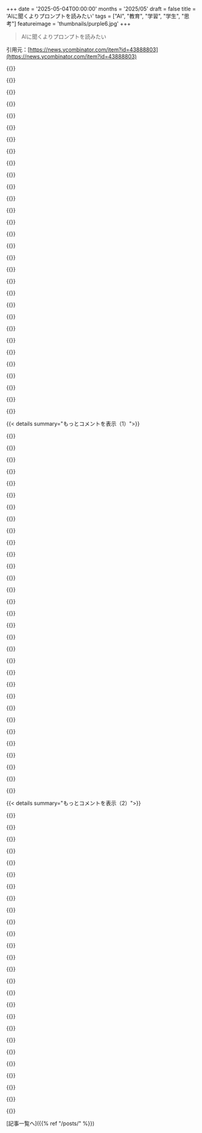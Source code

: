 +++
date = '2025-05-04T00:00:00'
months = '2025/05'
draft = false
title = 'AIに聞くよりプロンプトを読みたい'
tags = ["AI", "教育", "学習", "学生", "思考"]
featureimage = 'thumbnails/purple6.jpg'
+++

> AIに聞くよりプロンプトを読みたい

引用元：[https://news.ycombinator.com/item?id=43888803](https://news.ycombinator.com/item?id=43888803)




{{<matomeQuote body="授業で文章書くのって、ただのテキスト作るんじゃなくて、生徒に考えさせるためであってほしいよね。LLMは前者しか作れない。専門家や学者がこれ分かってないの、教育関係者中心にマジで萎えるわ。仕事って成果出すだけじゃなく、知識とかスキル、経験を築くことなのにさ。LLMに頼って何十万ドルもかけて、教育から逃げてる学生はマジで人生無駄にしてると思う。思考力失って卒業しても、現実世界の問題はもっと複雑だし、LLMは通用しないよ。自分で struggle して学ぶやつが結局勝つんだよ。" userName="sn9" createdAt="2025/05/04 22:42:55" color="#ff5733">}}




{{<matomeQuote body="学校の課題にLLM使うのは、ジムにフォークリフト持っていくみたいなもんっていう例え、めっちゃ分かりやすいと思った。もし weights 動かすのが目的なら道具使うのもアリだけど、俺たちがやってるのは自分自身に効果があるようにってことじゃん。先生が質問するのは、先生が答え知らないからじゃないしね。" userName="jameshart" createdAt="2025/05/05 00:38:37" color="#ff33a1">}}




{{<matomeQuote body="学生が大学に学びだけに来てるなら、大学は卒業証書なんて渡さないっしょ。俺のピアノの先生と大学の学生を比べてみてよ。学びたいから通うピアノ教室と違って、大学には卒業証書なきゃ来ない、授業キャンセル喜ぶ、無理やりやらせないと勉強しない学生がいっぱいいる。単に就職市場で有利になるから卒業証書欲しいだけに見えるんだ。大学で習うこと、多くの人が将来使わないって分かってるし。個人的には、前より楽に卒業証書取れるようになったって別に気にならないかな。学びたい人は、今でもいくらでも学べる機会あるんだし。" userName="ChadNauseam" createdAt="2025/05/05 01:30:35" color="#38d3d3">}}




{{<matomeQuote body="俺は卒業証書のために来てるんだ。マジで学んで engage したいなら、6万ドルかけずにネットでタダでできるし効率いい。授業の writing exercise は、マジで学ぶことじゃなくて、大学に卒業証書もらうための hoops をくぐり抜けるためにあるんだ。教授たちが設定したクソ高い授業料払って、gatekeepers である教授たちに認められないと取れない。マジで何か学んで、それが雇用の証明書になるシステムがあれば最高なんだけどね。教授たちが gatekeepers である限り、この incentive の問題はずっと続くんだろう。" userName="soerxpso" createdAt="2025/05/04 23:10:44" color="#ff5733">}}




{{<matomeQuote body="学生が卒業証書欲しがるのは、それに価値があるから。価値があるのは、学生が学習と問題解決を通してしかそれを手に入れられないからなんだ。もし学生が work しないで卒業証書手に入れ方法見つけたら、卒業証書はすぐ、印刷された紙より価値なくなるよ。" userName="rohansood15" createdAt="2025/05/05 02:21:01" color="#38d3d3">}}




{{<matomeQuote body="俺なら、6万ドルかかるなら、あんたの教育システムも、この学位を要求する会社の採用もどっちも壊れてるって言うね。全ての国でそうじゃないけどさ。別にあんたのせいじゃないけど、 obvious なことを言ってるだけ。" userName="palata" createdAt="2025/05/04 23:26:31" color="">}}




{{<matomeQuote body="ChatGPT普及以来、教育者が教育法再考しなきゃならないのは明らかだったじゃん。筆者が言う状況は不満だけど、ほとんどは教育システム（と筆者）のせいだよ。筆者みたいな writing exercise なら、学生がLLM使うのは当然。教育者側がどう教えるか、どうテストするか再構成する責任があるんだよ。筆者がこれ見えてないのが不思議だね。大学や学校はAIに関してやり方変えなきゃ、生徒を失敗させてる。AIは問題もあるけど、正しく受け入れれば教育体験をポジティブに変える可能性も秘めてるんだよ。" userName="fallinditch" createdAt="2025/05/04 23:42:03" color="#ff5c5c">}}




{{<matomeQuote body="教育の point は実際学ぶことじゃなくて、資格を受け取ることなんだよ。これは今の学生の文化的な問題よりずっと大きい。彼らは、大学の学位が自分が cog になる machine の一部だって正しく信じてる。みんなが alarming に思うべきなのは、何も学ばずに卒業して、職場に行っても atrophied した批判的思考スキルを使わず、単に machine の cog としてまたさらにやるってことだよ。" userName="mlsu" createdAt="2025/05/05 01:07:02" color="#ff5c5c">}}




{{<matomeQuote body="LLMを papers に使うことが、あんたの brain が atrophying してるってことにはならないよ。LLMを papers 書くのに使ったとしても、心を challenge する方法はたくさんあるんだから。" userName="eric_cc" createdAt="2025/05/04 22:47:06" color="">}}




{{<matomeQuote body="さらに言えば、学生が work なしで diploma 手に入れられるなら、その diploma にはもはや価値はない。diplomas に価値がなくなったら、労働市場での signal は noise に変わる。雇用主が diploma を求めなくなったら、雇う理由は？この story は現実になると思う。社会は radically シフトして、批判的思考スキルが唯一求められるスキルになるだろうね、grunt work は automated できるんだから。じゃあ signal は何になる？apprentice-based employment に戻る？潜在的な laborers はどうやって批判的思考スキルを、直接会って示す以外で示すんだろう？" userName="animal_spirits" createdAt="2025/05/05 03:11:17" color="#ff33a1">}}




{{<matomeQuote body="この考え方は、もっと一般的な文化の変化の一部だと思うんだ。1960年代には、学生の大多数が大学に行く一番の動機は「人生哲学を深めること」って言ってて、少数派が「経済的に成功すること」って言ってたんだよ。これが1980年代あたりから逆転し始めて、今はその割合が完全にひっくり返ってるんだ＊according to the UCLA CIRP freshman survey" userName="bumby" createdAt="2025/05/05 01:24:07" color="#45d325">}}




{{<matomeQuote body="もしこの考え方が広まったら、学位の価値はあっという間に下がっちゃうんじゃないかな。" userName="efavdb" createdAt="2025/05/04 23:22:16" color="">}}




{{<matomeQuote body="これは今の学生が全体的に感じてることみたいだね。アカデミアは中流階級への玄関であり障壁として居座っちゃった。目標以外何も興味ない人たちが、その過程にワクワクしないからって、何で驚く必要があるの？" userName="ebiester" createdAt="2025/05/04 23:29:52" color="">}}




{{<matomeQuote body="これはダメだね。みんなが欲しがる一つの仕事に何千人も応募が来るんだ。雇用主は少しでも知性があって、誠実で、協調性があることを確実に示せるサインなら何でも受け入れる。大学の学位はその3つ全部をカバーしてるんだ。でも、それはただの雇用市場の話。他に大きな問題はインフレと住宅市場だよ。トップレベルの仕事（学位が必要なやつ）に就いてない人たちは、家を買う余裕がない。家賃さえやっと払えるかって感じ。都市は住宅をもっと建てたがらない。だって、持ち家の人の資産価値の上昇を損なうから。俺たちは「ハシゴを外す」社会にいるんだよ。" userName="chongli" createdAt="2025/05/05 01:19:00" color="#785bff">}}




{{<matomeQuote body="＞ 俺たちは「ハシゴを外す」社会にいるんだよ。<br>反対はしないけどさ、ハシゴを外す人たちの文句を言いながら、いざ自分たちが同じ状況になったら同じようにしちゃうんだよね。「一般的な考え」から外れようとする人がいないなら、結局この行動は変えられないんだ。" userName="godelski" createdAt="2025/05/05 02:34:46" color="">}}




{{<matomeQuote body="＞ 学生がズルして卒業証書を手に入れる方法を見つけたら、それは印刷された紙切れ以下の価値になる。<br>全くその通り！昔ながらの方法、つまり徒弟制度でプロを育てる時代が早く来ないかなって楽しみにしてるよ。何百年もの間、鍛冶屋や職人にはそれでうまくいってたんだから。" userName="Mengkudulangsat" createdAt="2025/05/05 03:24:35" color="#785bff">}}




{{<matomeQuote body="個人としてより良い選択をするだけじゃ問題は解決できないし、人にそうしろって促すのはエネルギーを吸い取るし、気を散らすだけだよ。システムは誠実さをダメージだと解釈して、それを迂回するんだ。" userName="lmm" createdAt="2025/05/05 05:25:04" color="#ff5733">}}




{{<matomeQuote body="森を見て木を見失ってるんじゃないかな。昔、エッセイの課題で本を読んだか確認されたけど、今はChatGPTに書かせれば終わりで、過程で何も学べない。プログラミングでも同じで、初心者はLLMで難しいことできるって言うけど、スキルや知識は得てない。Google MapsでPragueからBrusselsへの道順を知れても、ドイツの地形を学んだことにはならないのと同じだよ。" userName="zeroq" createdAt="2025/05/04 23:13:38" color="#785bff">}}




{{<matomeQuote body="中世のギルドでは、親方と認められるために、徒弟はchef d’oevre（傑作）、つまりマスターピースを作る必要があった。だからそう呼ばれるんだ。コンピューターエンジニアリング業界でも、ますます同じことを証明しないといけない。以前の仕事の一部として、あるいはサイドプロジェクトとして、あるいはオープンソースへの貢献としてね。卒業証書はまだ役立つサインだけど、それだけじゃ十分じゃない。大学を出たばかりのすごくジュニアな職くらいかな。そういう職こそ、自動化によって最もプレッシャーがかかってるポジションなんだ。" userName="nine_k" createdAt="2025/05/05 03:32:22" color="#785bff">}}




{{<matomeQuote body="＞ 6万ドル節約して、オンラインで無料で、おそらくもっと効率的にできるだろう。<br>悪いけどさ、君や他の誰かの考えに水を差すわけじゃないけど、いや、おそらく無理だよ。<br>学ぶことの難しい部分は、コンテンツにアクセスできることじゃなくて、規律と献身なんだ。学校は構造、目標、期限、成果物を提供してくれる。この価値はいくら強調しても足りないくらいだ。<br>オンラインでプログラミングを学んで、開発者として仕事に就くつもりだってたくさんの人から聞いたよ。そのほとんどが失敗してる。" userName="const_cast" createdAt="2025/05/05 05:14:30" color="#38d3d3">}}




{{<matomeQuote body="大学がゲートウェイになったってどういうこと？大学にそんな力あると思えないんだけど。どっちかっていうと、雇用主が大学をゲートウェイにしたとか、社会全体の文化が誤解してたとかじゃない？それか、ミドルクラスへの道が狭くなって、本当の門番（hiring managers）がいい選び方できなかったとかさ。" userName="alpinisme" createdAt="2025/05/05 01:10:46" color="#ff5733">}}




{{<matomeQuote body="学んで問題解決しないと手に入らないから価値があるって？違うね、会社が価値を置いてるからだよ。最初の給料が決まるスタート地点。大学行ってないけど独学の俺が言うけど、あの紙切れあれば人生楽勝だった。同じ知識でも、卒業組の給料に追いつくのに15年かかったわ。カンニング野郎が大手car companyで稼ぎまくってる。人生不公平、会社は紙しか見てない。学生には、ズルできるならしろって教えたいね。" userName="7bit" createdAt="2025/05/05 03:11:55" color="#ff33a1">}}




{{<matomeQuote body="教える側が教え方やテスト方法を変えるべき…著者がこれ分かんないのおかしいねって？<br>Universities and schoolsはAIに関してやり方変えないと、生徒をダメにするって？<br>マジでそうは思わないね。生徒はまず自分に聞かなきゃいけないことがあるんだ。「俺は学びに来たの？それとも単位取るだけ？」ってさ。" userName="AdieuToLogic" createdAt="2025/05/05 00:22:03" color="#ff5c5c">}}




{{<matomeQuote body="論文にLLM使っても脳は衰えないって？それは時間の無駄遣いってことだよ。もし大学生が授業でLLMs使ってるなら、そもそも大学にいるべきじゃないんじゃない？" userName="palata" createdAt="2025/05/04 22:54:04" color="">}}




{{<matomeQuote body="そうだね、でもpiano lessonsはmusic degreeじゃないし、vocational programs or apprenticeshipsもformal educationじゃないよ。個人的には、AIのことより、他のコメントに書かれてる内容の方がよっぽど気になるけどね。" userName="sublinear" createdAt="2025/05/05 03:33:15" color="">}}




{{<matomeQuote body="君には同意するよ（高評価もした）。でも考えてみてほしいんだけど、もしMOOCsの情報やassessmentがon-parなら、なんでfancy schoolsはMOOCsに同じcredentialsを出さないんだろうね？それはきっと、彼らがcredentialの価値をちゃんと分かってて、それをclosely guardしてるからだと思うんだ。" userName="bumby" createdAt="2025/05/05 01:31:35" color="#ff5733">}}




{{<matomeQuote body="それって、多くのEuropean countriesでprofessionalsがtrainingしてるやり方だよね。そしてcountries like Germanyだと、job evaluationsはclose at heart Better keep all those job evaluations close at heartって感じ。attorneyにreviewedしてもらう方がいいくらい。legally can’t say anything negativeだから、negativityをexpressするhidden languageがあって、readerにはpositiveに聞こえるんだよ。" userName="pjmlp" createdAt="2025/05/05 05:54:54" color="#38d3d3">}}




{{<matomeQuote body="I would also say some of the attitude shift is also contradictory。The amount of people I interact with who have a lot of bad things to say about the education who tell me universities should focus on education in a general Meanwhile also say that schools to should focus on student getting jobs。多分聞いたことあるでしょ、「why don’t high schools teach plumbers courses.」って話と「colleges are too focused on checking the boxes so students can get jobs.」って話。" userName="tcmart14" createdAt="2025/05/05 02:41:30" color="#ff5c5c">}}




{{<matomeQuote body="I think you missed the parent’s point。Maybe consider this:Why don’t employers recognize the credentials of a MOOC to the same degree that they would a university degree？<br>We could similarly ask why employers value the degrees of some universities more than others。I think it’s important to realize that ultimately the decisions come from the employers, not the universities。No one is making the employers do anything。But at least the second question might have a clearer partial answer。In part, there is a selection of a tribe, an implicit “culture fit” that’s happening。It isn’t uncommon to see employer bias towards specific universities。This is especially true with prestigious universities。But it’s not the universities that are making anyone do anything and that’s an important distinction。" userName="godelski" createdAt="2025/05/05 02:50:29" color="#ff5c5c">}}




{{<matomeQuote body="We can’t fix the problem by making better choices as individuals ＞ That’s wildly inaccurate。Your logic necessitates that “the system” is not composed of individuals。The problem itself was created through individual actions…" userName="godelski" createdAt="2025/05/05 05:42:42" color="#45d325">}}




{{< details summary="もっとコメントを表示（1）">}}

{{<matomeQuote body="それズルい言い方だよ．何知らないかなんて自分じゃ分からないもん．独学でテキトー教材だけだと，そんなに学べないし時間無駄にする．<br>どう学べばいいか分からない高校生もいるし（昔の私みたいに），大学で自分でやるしかないって思い知ったんだ．<br>完璧な高校生なら０．０１％！すごいけど，世の中のほとんどは違う．<br>やる気あって目標ハッキリしてる一部には，独学と大学の中間，仕事訓練特化のやつ（詐欺じゃないブートキャンプ）が必要．<br>大学はネットワーク作る場所．USの学費がバカ高いのは同意．" userName="lurking_swe" createdAt="2025/05/04 23:59:54" color="#785bff">}}




{{<matomeQuote body="職場の同僚で，LLMでトンデモナイ駄文を大量に生み出してる何人かに，もうプロンプトだけ渡してって頼んだよ．だって，少ない入力でLLMがあんな長文出せるなら，俺はその短い入力だけ欲しいんだもん（あとはただのでっち上げのクソだから）．" userName="necovek" createdAt="2025/05/04 20:43:32" color="">}}




{{<matomeQuote body="俺が初めて言ったわけじゃないけど，LLMってああいう使い方すると反圧縮アルゴリズムみたいだよね．簡単なアイデアがLLMで膨らんだメチャクチャな文章になって，それを誰か別の人が別のLLMに通して元のプロンプトに近いものに要約し直す．この無意味な作業で誰が得するかって，Sam Altmanとその仲間以外誰も得しない．奴らはこのおかげでクールな＄０．００００００００１をポケットに入れる．" userName="jsheard" createdAt="2025/05/04 20:55:24" color="#ff5c5c">}}




{{<matomeQuote body="何を探してるかによるね．俺は中途半端なアイデアをホワイトペーパーにして，いっぱい褒められたよ．LLM使って俺のJiraチケットを複雑で完璧に見せたこともある．包括的なドキュメント書いたって褒められるために使ったりね．俺のパフォーマンス評価の一部は，遠回しに水増しして洗練されてて徹底してるように見せることなんだ．" userName="throwawaysleep" createdAt="2025/05/04 21:32:07" color="#785bff">}}




{{<matomeQuote body="LLMはああいう使い方すると反圧縮アルゴリズムみたいだって？それが答えだと思うな．<br>LLMは主にデータやテキストの翻訳，縮小に役立つのであって，拡張には向いてない．<br>例外は，少ない情報を冗長な形式で表現する必要がある，繰り返しや定型的なテキストやコードの場合だけだね．" userName="musicale" createdAt="2025/05/04 21:47:09" color="">}}




{{<matomeQuote body="こういう”パフォーマンス評価”ハックは，ぶっちゃけどこでも通用するよ．どれだけ通用するかは，その組織がどれだけ固定化してるか（新しい人たちが変えにくいか）と関係してるね．そこで働くのに同じように振る舞う必要はないけど，他の人がそうするって受け入れて，自分の期待値を調整しとくと助かるよ．" userName="cwalv" createdAt="2025/05/04 22:40:54" color="">}}




{{<matomeQuote body="こういう”パフォーマンス評価”ハックがどこでも通用するって？例はいっぱい無いけど，俺の経験ではね：<br>＊ 毒性のある環境では通用した．自業自得だよ．<br>＊ 機能的な環境では通用しない．そういうクソみたいな評価基準が無いから．<br>もしそんな手口に頼る必要があるなら，そろそろ転職考えた方がいい．" userName="palata" createdAt="2025/05/04 23:05:32" color="">}}




{{<matomeQuote body="ChatGPTは俺の文章に柔らかさとか丁寧さを加えるのにすごく役立つよ．普通のamericanには多分失礼になるような，もっと直接的なテキストが欲しい？" userName="ponector" createdAt="2025/05/04 22:24:13" color="">}}




{{<matomeQuote body="LLMのもう一つの役に立つ『拡張』の使い方だよ．<br>もし知らなかったら（パラメータが多い）LLMは自分で学ぶのにかなり使えるんだ．<br>ネットに情報豊富なよく分かってるトピックなら，LLMはマジで『自分のこと知ってる』．幻覚見ないし，誤解も訂正してくれるし，あなたのレベルに合わせて教えてくれる．無限に辛抱強いチューターだよ．<br>会話を通じて何でも学べるし，理解の穴埋めにもいい．個人的には『ChatGPTとWikipediaをタブで行ったり来たり』って学習法がめちゃ便利．" userName="derefr" createdAt="2025/05/04 22:14:05" color="#785bff">}}




{{<matomeQuote body="”クソみたいな指標”がない大企業なんてどこにあんの？正直さ、Meta、Google、Stripe、Airbnb、Oracleは全部バカげた評価指標で決まる人事考課にめちゃくちゃ頼ってんじゃん。そこで出世するには、投稿主さんが言ってるくだらないゲームをやらなきゃいけないんだよ。" userName="seattle_spring" createdAt="2025/05/05 06:25:55" color="#785bff">}}




{{<matomeQuote body="頭の中でモヤモヤしてるアイデアを、LLMにまとめてもらうのが超役に立つんだよ。適当に打ったり喋ったりした思考をまとめてって頼むと、こっちの言いたいこと、しかもより上手く、簡潔にまとめてくれるんだ。" userName="kevinventullo" createdAt="2025/05/04 22:44:43" color="#ff5733">}}




{{<matomeQuote body="LLMは連想するのにも使えるよ。ドキュメントで学習させたLLMを想像してみて。そしたら、質問に関連する情報を取得できるじゃん。これって特定のドキュメントだけじゃなく、「一般常識」みたいなのにも広がるんだよね。他の人が「色んなことを教えてくれる」って言ってたのはこういうことじゃないかな。" userName="valenterry" createdAt="2025/05/04 22:34:50" color="">}}




{{<matomeQuote body="評価システムが直ればいいのにね。そうすれば、非生産的になるまで膨らみ続ける”軍拡競争”みたいなことになんなくて済むじゃん。代理指標に過剰に合わせすぎちゃうのは、現代の災いの一つだよね。唯一の希望はさ、それがめちゃくちゃ広まって簡単になることで、洗練されてるように見えなくなって価値を失うことかな。" userName="generativenoise" createdAt="2025/05/04 21:40:51" color="#ff5c5c">}}




{{<matomeQuote body="自分の経験だとさ、必要な情報がドキュメントにあるなら、LLMなんていらないんだよ。もしドキュメントにない場合、LLMはそこにはないはずの情報を勝手に作り出しちゃうんだよね。それがマジで時間の無駄。" userName="palata" createdAt="2025/05/04 23:00:23" color="">}}




{{<matomeQuote body="コンテンツとその表現を分けられるならさ、読む側がトーンとか長さを選べるようになるじゃん。いつか、未来の読者が何を求めてるかなんて考えるのやめるようになるかもね。具体的な入力だけを記録して、読者のLLMがそれを説明してくれるようになるんだよ。" userName="phamilton" createdAt="2025/05/05 04:18:46" color="#ff5733">}}




{{<matomeQuote body="全くその通りだよ。もし半ミリオンとかそれ以上の年収を15万ドル以下に下げていいならね。俺が言いたいのは、Metaみたいなところで働くなら、あの不幸なゲームをやらなきゃいけないってことなんだ。" userName="seattle_spring" createdAt="2025/05/05 18:56:41" color="">}}




{{<matomeQuote body="＞ 自分の経験だとさ、必要な情報がドキュメントにあるなら、LLMなんていらないんだよ<br>”必要”って言葉は強いね。ctrl+Fができる必要ある？ぶっちゃけ全部読めばいいじゃん。でも、ctrl+Fのが楽だよね。LLMも同じだよ。「あいまいなctrl+F」として想像してみなよ。役に立つこともあるでしょ。" userName="valenterry" createdAt="2025/05/05 11:02:34" color="#ff5c5c">}}




{{<matomeQuote body="形式と機能はさ、自然言語ではそんなにキッパリ分けられないと思うな。頭の中にあることをテキストにする時点で、もう表現の選択をしてるわけじゃん。一つのテキストに固有の正しい解釈なんてなくて、その意味は読む人、書いた人、そして多分そのテキストが指してるものがうまく一致した時に初めて生まれる関係性なんだよ。言葉って喋るんじゃなくて、ただ指し示してるだけなんだ。" userName="walleeee" createdAt="2025/05/05 12:01:45" color="">}}




{{<matomeQuote body="LLMはドキュメント作成で役立つかもだけど、リファレンスとかチュートリアルとか種類があるからね。繰り返し作業とか要約には良いかも。でもやっぱりCaroline Roseみたいな人間が、API呼び出しとかちゃんと理解して設計ミス見つけたりする方が大事だと思うな。" userName="musicale" createdAt="2025/05/04 21:59:54" color="#38d3d3">}}




{{<matomeQuote body="LLMで組織がデブになって非生産的になって自滅するなら、いっそそうさせちゃえば？そういうゾンビみたいな会社が減って、マシな会社が出てくるスペースができるかもじゃん。" userName="FridgeSeal" createdAt="2025/05/04 21:48:13" color="">}}




{{<matomeQuote body="”誰かがAIで作ったメッセージ送ってきたんだけどさ、元のプロンプト当ててみてよ！”ってゲームになってるじゃん。もうAIって単にちょっと綺麗に整形してくれるだけだね。" userName="kace91" createdAt="2025/05/04 21:34:24" color="">}}




{{<matomeQuote body="俺、シニアエンジニアとしてLLMめっちゃ使ってるよ。特に、周りに俺の提案（SLOとかエラーバジェットとかKubernetesとか）の背景を理解してもらう時とか。自分で3時間かけて書く代わりに、LLMに2分で書いてもらって見直すだけ。2.5時間も節約できるんだぜ。作者はここを見落としてると思うな。" userName="_AzMoo" createdAt="2025/05/05 00:00:17" color="#785bff">}}




{{<matomeQuote body="俺のLLMワークフローって、対話しながら意図を明確にしてく感じなんだ。その最終的な意図のコンテキストを保存しといて、後でコードやドキュメントの”なぜ”をLLMに聞けたらすごいと思わない？技術的には難しいけど、こういう意図をキャプチャするコンセプトって解決する価値ある問題だと思うんだよな。" userName="phamilton" createdAt="2025/05/05 13:57:06" color="#45d325">}}




{{<matomeQuote body="自分の考えをちゃんと伝える力って、思考力を鍛える上でマジで大事なんだよね。LLM使うと、適当な入力でもそれっぽい文章になっちゃうじゃん。思考が伴ってなくても”これ使えるじゃん”ってなっちゃうの、長い目で見ると自分にとって良くない気がするな。" userName="procaryote" createdAt="2025/05/05 07:59:15" color="#38d3d3">}}




{{<matomeQuote body="これ、人間が悪いと思うんだ。なんで色んなところで無駄に長い文章を書く必要があるのか、俺には全然理解できないんだよね。" userName="charlieyu1" createdAt="2025/05/04 22:42:08" color="">}}




{{<matomeQuote body="”でも、それってどんな代償を払うの？”って問いかけが、多分ここでは一番合ってるんじゃない？それはケースバイケースだと思うけどさ。" userName="justinclift" createdAt="2025/05/04 22:36:00" color="">}}




{{<matomeQuote body="そうそう、俺がちゃんと考えてないとか、考え方が悪いって問題じゃないんだ。”Murky”は言葉が悪かったかも。読者ってそんなに集中力ないし、下手な文章には厳しいから、俺が書く文章を可能な限り分かりやすくしないといけないって話なんだよ。" userName="kevinventullo" createdAt="2025/05/05 23:40:37" color="">}}




{{<matomeQuote body="いやさ、今のLLMってちょっと複雑なものになると全然役に立たないんだよ。俺の2kLOCのプロジェクトとか、全然理解してくれない。”React hooks”をReact以外で使ってるのに、どのコードアシスタントもReactプロジェクトだと思い込む。書いてくれるドキュメントも、コード見れば分かることの繰り返しとか、デタラメばっかり。コード理解してドキュメント書いてほしかったんだけどね。まあ、AIがそこまで賢くなったら、みんなAIでドキュメント生成するからいらなくなるか。" userName="chmod775" createdAt="2025/05/04 22:21:33" color="#38d3d3">}}




{{<matomeQuote body="記事みたいにさ、構成が雑でもいいから元の文章読みたいんだよね。" userName="dkdbejwi383" createdAt="2025/05/05 05:31:13" color="">}}




{{<matomeQuote body="ここにある元の文章の方が断然良いじゃん！君自身の声とか考え方がわかるし。要約版は個性が全然なくてさ、しかも驚くことに長くなってるんだよね。" userName="seabass" createdAt="2025/05/05 08:17:02" color="#ff5c5c">}}

{{</details>}}




{{< details summary="もっとコメントを表示（2）">}}

{{<matomeQuote body="著者の意見、めっちゃわかるわ。ChatGPTとか使ってる人を批判してるんじゃなくて、プロンプト考える時の思考プロセスの方が、AIが作った文章より断然面白くて人間らしいって話だよね。俺もLLMでコード書いてみたけど、プロンプトがしょぼいと出来上がるコードもマジでゴミなんだよ。アイデアとか構成がないとダメだね。最近LLMで論文とか小説書いた人、反論求む。俺は簡単な定型文以外で使ってないから。" userName="bost-ty" createdAt="2025/05/04 19:38:06" color="#ff33a1">}}




{{<matomeQuote body="著者の意見は一般化しすぎかも。彼はAIに短い文章を情報薄く引き伸ばさせる使い方を想定してるみたいだけど、俺は違う。俺は大量の情報をAIに投げて、何回もプロンプト調整して、自分で手直しすれば済むレベルの文章を作るんだ。このやり方だと、AIを使ったってパッと見じゃ分からない。だから、「プロンプト読みたい」なんて言われるのは、ブラウザ履歴とかメモも読みたいって言ってるようなもんだよ。" userName="buu700" createdAt="2025/05/04 20:59:08" color="#ff33a1">}}




{{<matomeQuote body="大量の情報をAIに投げるってやり方は、ちゃんと理解しようとしてないように聞こえる。ネット情報とかテキトーに集めてAIに投げて、その出力を自分の作品だって言うんでしょ？<br>それ、まさに記事の言う通りで読む価値ないよ。AIが作った流暢な文章には興味ないね。サッと調べればわかることだし、何も新しいことない。君自身が面白くない。でも、ちゃんと時間をかけて情報吸収して、自分で意見持って、議論できるレベルになったら興味持つよ。AIじゃそこには行けない。だからこそ面白いんだ。" userName="palata" createdAt="2025/05/04 21:38:50" color="#785bff">}}




{{<matomeQuote body="なんか、変に意地悪な決めつけしてるね。俺が言ってるのは、自分でほとんど全部書いた情報とか、俺しかアクセスできないような情報のことだよ。ネットで適当に拾ってきたものじゃないってば。<br>大量の情報をまとめて、より分かりやすい小さな文章に仕上げるのって、LLMがマジで得意なことなんだよ。HNで誰かに分かってもらうためだけに、同じ作業をわざわざ手作業でゆっくりやるなんて、仕事としてビジネス価値を出す上では全然生産的じゃないでしょ。" userName="buu700" createdAt="2025/05/04 22:05:05" color="#38d3d3">}}




{{<matomeQuote body="これが問題の核心だね。最新モデルでも、プロンプトが曖昧だと平凡な答えしか出ない。GIGO（ゴミみたいな入力からはゴミみたいな出力）だよ。<br>人間は「制約」なしで新しいアイデア出せるけど、LLMは難しい。例えばD&Dのダンジョンパズルを「オリジナルで想像力を働かせて」ってプロンプトで頼んでも、99パーセントはありきたりな物理パズル出すだけ。サウンドボードにはなるけどね。" userName="vunderba" createdAt="2025/05/04 20:23:46" color="#ff33a1">}}




{{<matomeQuote body="ほら、また俺の言いたいことの証明をしてくれてるじゃん。それはさ、「証明するためだけ」にやってるんじゃないんだよ。「情報を自分の中にしっかり取り込んで、それをまとめる能力とか、物事を批判的に考える力を向上させるため」なんだ。<br>まあ、君の目的が「ビジネス価値を出すこと」だけなら、AIを使って面白くない文章でも、それで稼げるんならいいのかもしれないね。俺のポイントは、AIを使わずにそういう能力を磨けば、もっと面白い人間になれるってことなんだ。本物の人間とちゃんと議論できるようになるよ。" userName="palata" createdAt="2025/05/04 22:17:04" color="#45d325">}}




{{<matomeQuote body="理解してるとか面白さとか、そういう話じゃないでしょ。電卓とかコンピューターを使うのにはちゃんとした理由があるんだよ。AIからのAPIリクエストに、人間が手作業で一つ一つ返信するなんて誰もやらないじゃん。コードをサーバーで動かすんだよ。適切なツールを使うのは、ただ自分の仕事をきっちりやってるだけだよ。" userName="buu700" createdAt="2025/05/04 22:27:04" color="#ff5c5c">}}




{{<matomeQuote body="ちょっと待って。俺たちが話してたのは「文章を書くこと（ライティング）」についてだよ、「雰囲気でコードを書くこと（vibe coding）」についてじゃない。文章を書くのに電卓は使わないでしょ？文章を書くのにAPIリクエストなんて使わないよ（AIに書かせる時は別だけどね）。<br>もし君の仕事が人間が読むための文章を作る仕事なら、自分の頭でアイデアを整理したりまとめたりする能力がない状態っていうのは、正直、君が仕事をうまくこなせてるとは思えないんだけど。生産的かもだけど。雰囲気コーディングで稼げるプログラマーもいるけど、良いコードは学べない。金稼げるなら良いけどね。" userName="palata" createdAt="2025/05/04 22:44:19" color="#45d325">}}




{{<matomeQuote body="AIで作った仕事を見せられたら、AIが大変な部分をやったと思ったら、その人が果たした役割を割引して見ると思うよ。みんなAIで作られたものは”AIだけがやったこと”って見て、誰でもできたって思うようになるだろうね。次のHarry Potterでさえ、AIによる平凡な作品の海に埋もれる。読む意味がなくなるよ。" userName="satisfice" createdAt="2025/05/04 21:22:56" color="#ff5c5c">}}




{{<matomeQuote body="＞我々はライティングについて話してたんであって、vibe codingじゃない。ライティングに電卓は使わないし、LLMに書かせるとき以外APIリクエストも使わない。<br>でも、データの要約や変換にはいつも使うよね。スプレッドシートを考えてみてよ。大量のデータを入れて数式でグラフや統計にする。手で全部やることもできるし、データがもっと”内面化”されるだろう。でもほとんどの場合、生データから手でグラフを作ったり内面化したりするのは、データで本当に達成したいことには有用でも必要でもないんだ。" userName="tpmoney" createdAt="2025/05/05 10:38:22" color="">}}




{{<matomeQuote body="私の経験だと、Geminiはクリエイティブライティングに結構いいことがあるんだ。でも、すごく丁寧にプロンプトしたり編集したりする必要があるよ（アイデアを与えたり、消したり、トーンを決めたり、簡潔にしたり、何度も書き直したりとかね）。https://old.reddit.com/r/singularity/comments/1andqk8/gemini..." userName="Herring" createdAt="2025/05/04 20:22:48" color="">}}




{{<matomeQuote body="＞deliver business value. その考え方って、この記事を書かせたAIみたいな考え方と直接関係してると思うんだ。”It doesn’t matter”って君には見えるんでしょ。タスク自体が大事なんじゃなくて、アウトプットとお金になるかだけ。craftは、売れる値段よりどうでもいいんだね。" userName="johnnyanmac" createdAt="2025/05/06 02:12:53" color="">}}




{{<matomeQuote body="君は数学と、例えば文学とか歴史の区別がついてないみたいだね。LLMが例えばHarry Potterの本を入れて、誰もが絶対同意する形で点数をつけられると本気で思ってるの？<br>あと、スプレッドシートからグラフや統計を出すのに本当にLLMを使ってるの？それはたぶん悪い考えだよ。だって、ちゃんとやってくれるツールがあるでしょ。" userName="palata" createdAt="2025/05/05 10:54:14" color="#45d325">}}




{{<matomeQuote body="私はGeminiをクリエイティブライティングで主に使ってる。長いコンテキストで原稿全部入れられるから、良いベータリーダーになるんだ。章のアウトラインも上手く、作品全体を数秒でレビューできる価値は大きいよ。<br>LLMとの対話の仕方がモデルより重要だと思う。ChatGPT 3.5以降、私はLLMで良い結果を出してる。章の核を持ってアプローチし、詳細を質問させ、アウトラインやラフドラフトを作らせて完成させる、ってやり方なんだ。" userName="CuriouslyC" createdAt="2025/05/04 22:07:36" color="#785bff">}}




{{<matomeQuote body="我々はライティングの話をしてて、vibe codingじゃない。ツールを適切に使って早く終わらせるのは常識だよ。同じ結果に10倍コストかけるのはビジネス判断としておかしい。それがライティングでもね。<br>手でやることを否定してるわけじゃない。旅が目的のときも目的地が目的のときもある。どっちもいい。<br>法律文書の初稿をAIで作って弁護士に直してもらうのは、かなりの時間と費用を節約できた。AIなしじゃ大変だったけど、AIで弁護士の時間やコストも減らせた。<br>セキュリティ監査レポートも、AIを入れる前と質は変わらず、同じ時間で数を増やせた。君の提案はエゴで価値を下げるってことだ。私は自分の成果物を理解してるし、そうでなきゃAIがあっても作れない。誰かがそれを”面白くなくする”と思っても、私の仕事はエンタメじゃないからいいんだ。" userName="buu700" createdAt="2025/05/05 00:29:40" color="#785bff">}}




{{<matomeQuote body="複雑な気持ちだ。LLMの出力は人間が読むものに使うべきじゃないと思うけど、翻訳や第二言語ライティングには例外を設ける。ただ、それに頼る人は弱点を見抜けないだろうね。今の学生はLLMを何も知らずに信頼して質も評価できなくなるかも。<br>著者と違うのはコーディング。コードはコンピューターが読むもので、AIが書いても問題ないと思う。LLMは簡単な関数を書くのに時間を節約してくれるから、つまらない作業を早く終えて面白いことに集中できるよ。<br>Miyazakiさんが”人間は自信を失った”って言ったのが一番的確だと思う。LLMは退屈な作業の良いツールだと思うけど、人間のユニークな視点を置き換えられるって考えるのは悲しいね。" userName="expensive_news" createdAt="2025/05/05 04:19:42" color="#ff33a1">}}




{{<matomeQuote body="それって使い分けの話だよねー。学習目的と、クライアントに納品する契約業務って全然違うじゃん。" userName="buu700" createdAt="2025/05/06 02:23:06" color="">}}




{{<matomeQuote body="＞誰かが次のHarry Potterを書いたとしても、だいたい似たような平凡な作品１００万個の海に埋もれちゃうかもね。正直言って、最初のHarry Potterなんて普通のイギリス寄宿学校の話だよ。Rowlingはまあまあなライターで（後の巻でそれが顕著だけどさ）、出版社にたくさん断られたのもそのため。でも、NetscapeがイケててInternetが盛り上がって、Animeもすごくて傑作が出まくって、MTV animationもBeavis and Butt-headからDariaへって時代だったんだよ。作家たちはUsenetで読者と交流してた（Wheel of TimeとかBabylon 5とか見てみ）。Fantasyは硬派なオタク男子向けサブカルから、本好き女子オタクもハマるものになってた。そんな燃えやすい状況にHarry Potterが落ちて、あっという間に大ブレイクしたんだ。" userName="bsder" createdAt="2025/05/04 23:20:06" color="">}}




{{<matomeQuote body="＞最近LLMを使ってアカデミックやクリエイティブな文章を書いた人の反論を聞きたいなー<br>校正には超使えるよ。あとは論文の結論とか要約を書くのにもいい。要するに結果をまとめて魅力的（科学者にはこれが苦手）にする作業ね。ただし注意点もあって、<br>・全部の情報はプロンプトに入れるべし。入れないとハルシネーションするよ。<br>・そのまま提出できるレベルじゃないけど、白紙を前に固まるよりは全然マシで、叩き台にして手直しできるよ。<br>メソッドセクションもLLMに使いたいなーって思ってる。毎回同じ情報なのに言い回しだけ変えなきゃいけない部分だから。でも今のところ技術的な詳細の正確さは信用できないんだよね。彼らは言語モデルで、知識も理解もないからさ。" userName="kergonath" createdAt="2025/05/04 23:40:23" color="#38d3d3">}}




{{<matomeQuote body="誤解しないでほしいんだけど、LLMが他の人間をだまして、テキストが実際よりプロっぽく見えるのを手助けするってことは否定しないよ。LLMはまさにそのために作られてる。でも、君の法律文書はLLMなしの時と同じくらい質がいいのか気になるな。悪くなってるけど安くなってる、なんて言われても驚かないよ。セキュリティ監査について言えば、実際に見た問題があるんだ。LLMはダメな監査を見つけにくくしてるし、僕の経験だと良い監査よりダメな監査に出会うことの方が多かった。君は「LLMはお金を稼ぐのに役立つ」って言うけど、僕は「LLMは仕事の質を下げてる」と思う。これは両立する話だね。" userName="palata" createdAt="2025/05/05 09:51:18" color="#45d325">}}




{{<matomeQuote body="うん、学習目的は自分の知識を深めることだね。ビジネス、特に最近のは、一番安くてまあ許容できる仕事を発注者に一番高く売る方法を見つけること。品質チェックしないのは発注側のせいかもね。" userName="johnnyanmac" createdAt="2025/05/06 02:43:48" color="">}}




{{<matomeQuote body="＞そういう世界では、誰かが次のHarry Potterを書いても、だいたい似たような平凡な作品１００万個の海に埋もれて、永遠に隠れたままになるかも。読む意味なんてないよ。だってプロンプト一行で得られる安物と同じかもしれないんだから。そうじゃないものを見つけるのは費用がかかりすぎる。<br>これはもう何十年も前からそうだよ。AO3とかに素晴らしい作品が埋もれてる可能性だってある。でもガラクタの中をかき分ける価値がないから、絶対見つけられない。AIはただ、すでに起きてたことを加速させてるだけだね。" userName="lmm" createdAt="2025/05/05 05:47:30" color="">}}




{{<matomeQuote body="Claude Sonnet 3.7でコーディングしてる時、プロンプトに追加した制約が意図しない副作用を生むことがよくあるんだ。<br>例えばね：<br>・”無駄なコメントは入れるな” → モデルが自分が何やってるかちゃんと把握しきれなくなる。コード書いてもらってから自分で手直しするのが一番。<br>・”シンプルに” → 型安全みたいなとこで手抜きする（不必要に）。<br>・”例外はバブルアップさせろ” → Claudeは既存のエラー処理ロジックを消しちゃう。Claudeはエラーの原因直すより、エラーを握り潰してログ出すのが好きみたいだけど、これをプロンプトに入れると、自分で足したエラー処理まで消されちゃったんだよね。" userName="WatchDog" createdAt="2025/05/05 03:36:16" color="#785bff">}}




{{<matomeQuote body="時々、良い文章ってNP完全問題に似てるよね。作るの難しいけど、検証は簡単。ガベージの中から良いアウトプットを見分けられるスキルがあれば、そこそこ良い結果は出せるよ。" userName="altilunium" createdAt="2025/05/05 13:13:56" color="">}}




{{<matomeQuote body="＞LLMが例えばHarry Potterの本を入力として、みんなが絶対同意するような採点ができると思う？<br>いや、人間だってそれはできないと思うけどね。主観的なものは主観的。これが、LLMみたいな自動化ツールで色々やるとデータを「内面化」できなくなる、とか、データを「内面化」しないのがなんでダメなのかっていう君の考えとどう繋がるのか、いまいち理解できてないんだ。僕が君の懸念を誤解してるだけかな？" userName="tpmoney" createdAt="2025/05/05 11:12:18" color="">}}

{{</details>}}



[記事一覧へ]({{% ref "/posts/" %}})
